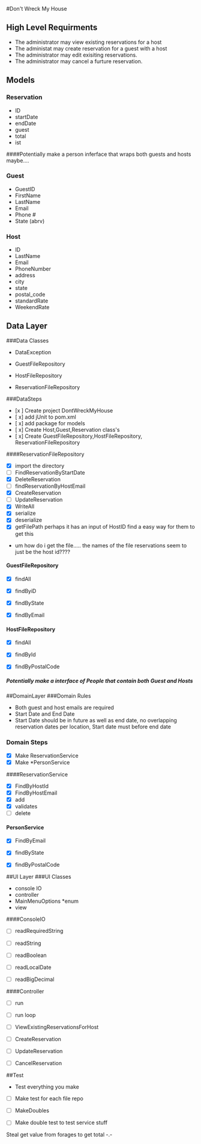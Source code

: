 #Don't Wreck My House

## High Level Requirments
* The administrator may view existing reservations for a host
* The administat may create reservation for a guest with a host
* The administrator may edit exisiting reservations.
* The administrator may cancel a furture reservation.

## Models
### Reservation
* ID
* startDate
* endDate
* guest
* total 
* ist

####Potentially make a person inferface that wraps both guests and hosts maybe....

### Guest
* GuestID
* FirstName
* LastName
* Email
* Phone #
* State (abrv)

### Host
* ID
* LastName 
* Email
* PhoneNumber
* address
* city
* state
* postal_code
* standardRate
* WeekendRate

## Data Layer

###Data Classes
* DataException

* GuestFileRepository
* HostFileRepository 
* ReservationFileRepository

###DataSteps
* [x ] Create project DontWreckMyHouse
* [ x] add jUnit to pom.xml
* [ x] add package for models
* [ x] Create Host,Guest,Reservation class's
* [ x] Create GuestFileRepository,HostFileRepository, ReservationFileRepository


####ReservationFileRepository 
* [x] import the directory
* [ ] FindReservationByStartDate
* [x] DeleteReservation
* [ ] findReservationByHostEmail
* [x] CreateReservation
* [ ] UpdateReservation
* [x] WriteAll
* [x] serialize
* [x] deserialize
* [x] getFilePath perhaps it has an input of HostID find a easy way for them to get this
* um how do i get the file..... the names of the file reservations seem to just be the host id????
#### GuestFileRepository

* [x] findAll 
* [x] findByiD
* [x] findByState
* [x] findByEmail


#### HostFileRepository
* [x] findAll
* [x] findById
* [x] findByPostalCode


##### Potentially make a interface of People that contain both Guest and Hosts

##DomainLayer
###Domain Rules
* Both guest and host emails are required
* Start Date and End Date
* Start Date should be in future as well as end date,
  no overlapping reservation dates per location, Start date must before end date

### Domain Steps
* [x] Make ReservationService
* [x] Make *PersonService 

####ReservationService
* [x] FindByHostId
* [x] FindByHostEmail
* [x] add
* [x] validates
* [ ] delete 

#### PersonService
* [x] FindByEmail
* [x] findByState
* [x] findByPostalCode


##UI Layer
###UI Classes
* console IO
* controller
* MainMenuOptions *enum
* view 

####ConsoleIO
* [ ] readRequiredString
* [ ] readString
* [ ] readBoolean
* [ ] readLocalDate
* [ ] readBigDecimal


####Controller
* [ ] run
* [ ] run loop
* [ ] ViewExistingReservationsForHost
* [ ] CreateReservation
* [ ] UpdateReservation
* [ ] CancelReservation


##Test
- Test everything you make
*  [ ] Make test for each file repo
* [ ] MakeDoubles 
* [ ] Make double test to test service stuff



Steal get value from forages to get total -.-
